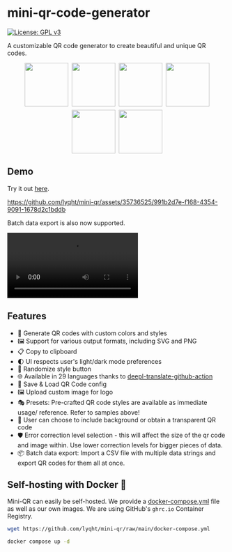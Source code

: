 # mini-qr-code-generator

[![License: GPL v3](https://img.shields.io/badge/License-GPLv3-blue.svg)](https://www.gnu.org/licenses/gpl-3.0)

A customizable QR code generator to create beautiful and unique QR codes.

<div style="display:flex; flex-direction:row; flex-wrap:wrap; justify-content:center; gap:8px;">
    <a href="https://github.com/lyqht"><img width="100" src="public/presets/lyqht.svg" /></a>
    <a href="https://www.padlet.com"><img width="100" src="public/presets/padlet.svg" /></a>
    <a href="https://www.uilicious.com">
    <img width="100" src="public/presets/uilicious.svg" />
    </a>
    <a href="https://www.supabase.com"><img width="100" src="public/presets/supabase-green.svg" /></a>
    <a href="https://www.vercel.com"><img width="100" src="public/presets/vercel-dark.svg" /></a>
    <a href="https://viteconf.org/"><img width="100" src="public/presets/viteconf2023.svg" /></a>
</div>

## Demo

Try it out [here](https://mini-qr.vercel.app/).

https://github.com/lyqht/mini-qr/assets/35736525/991b2d7e-f168-4354-9091-1678d2c1bddb

Batch data export is also now supported.

![](./public/batch_data_export.mp4)

## Features

- 🎨 Generate QR codes with custom colors and styles
- 🖼️ Support for various output formats, including SVG and PNG
- 📋 Copy to clipboard
- 🌓 UI respects user's light/dark mode preferences
- 🎲 Randomize style button
- 🌐 Available in 29 languages thanks to [deepl-translate-github-action](https://github.com/lyqht/deepl-translate-github-action)
- 💾 Save & Load QR Code config
- 🖼️ Upload custom image for logo
- 🎭 Presets: Pre-crafted QR code styles are available as immediate usage/ reference. Refer to samples above!
- 🔳 User can choose to include background or obtain a transparent QR code
- 🛡️ Error correction level selection - this will affect the size of the qr code and image within. Use lower correction levels for bigger pieces of data.
- 📦 Batch data export: Import a CSV file with multiple data strings and export QR codes for them all at once.

## Self-hosting with Docker 🐋

Mini-QR can easily be self-hosted. We provide a [docker-compose.yml](docker-compose.yml) file as well as our own images. We are using GitHub's `ghrc.io` Container Registry.

```bash
wget https://github.com/lyqht/mini-qr/raw/main/docker-compose.yml

docker compose up -d
```
